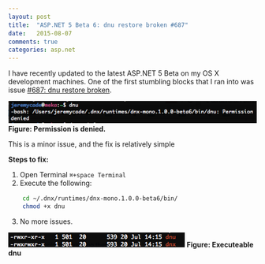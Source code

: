 ```yaml
---
layout: post
title:  "ASP.NET 5 Beta 6: dnu restore broken #687"
date:   2015-08-07
comments: true
categories: asp.net
---
```


I have recently updated to the latest ASP.NET 5 Beta on my OS X development machines. One of the first stumbling blocks that I ran into was issue [#687: dnu restore broken](https://github.com/aspnet/Home/issues/687).

![screen shot 2015-08-07 at 12 18 41 am](../images/dnu_execution_error.png)
**Figure: Permission is denied.**

This is a minor issue, and the fix is relatively simple

**Steps to fix:**

1. Open Terminal `⌘+space Terminal`
2. Execute the following: 

````bash    
    cd ~/.dnx/runtimes/dnx-mono.1.0.0-beta6/bin/
    chmod +x dnu
````

3. No more issues.

![screen shot 2015-08-07 at 12 24 41 am](../images/dnu_executeable.png)
**Figure: Executeable dnu**